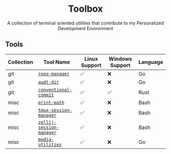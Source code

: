 <div align="center">
  <h1 align="center">Toolbox</h1>

  <p align="center">
        A collection of terminal oriented utilities that
        contribute to my Personalized Development Environment
  </p>
</div>

## Tools

| Collection | Tool Name                                                                        | Linux Support | Windows Support | Language |
| ---------- | ----------------------------------------------------------------------------     | ------------- | --------------- | -------- |
| git        | [`repo-manager`](https://github.com/Ajlow2000/repo-manager)                      | ✅            | ❌              | Go       |
| git        | [`audt-dir`](https://github.com/Ajlow2000/audit-dir)                             | ✅            | ❌              | Go       |
| git        | [`conventional-commit`](https://github.com/Ajlow2000/conventional-commit)        | ✅            | ✅              | Rust     |
| misc       | [`print-path`](https://github.com/Ajlow2000/print-path)                          | ✅            | ❌              | Bash     |
| misc       | [`tmux-session-manager`](https://github.com/Ajlow2000/tmux-session-manager)      | ✅            | ❌              | Bash     |
| misc       | [`zellij-session-manager`](https://github.com/Ajlow2000/zellij-session-manager)  | ✅            | ❌              | Bash     |
| misc       | [`media-utilities`](https://github.com/Ajlow2000/media-utilities)                | ✅            | ❌              | Go       |

